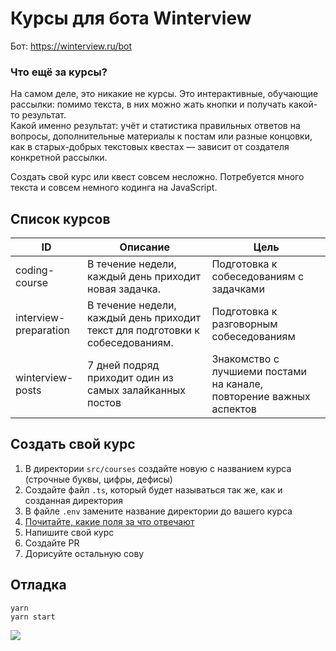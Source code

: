 # Курсы для бота Winterview
Бот: https://winterview.ru/bot

### Что ещё за курсы?
На самом деле, это никакие не курсы. Это интерактивные, обучающие рассылки: помимо текста, в них можно жать кнопки и получать какой-то результат.  
Какой именно результат: учёт и статистика правильных ответов на вопросы, дополнительные материалы к постам или разные концовки, как в старых-добрых текстовых квестах — зависит от создателя конкретной рассылки.

Создать свой курс или квест совсем несложно. Потребуется много текста и совсем немного кодинга на JavaScript.

## Список курсов
| ID | Описание | Цель |
|---|---|---|
| coding-course | В течение недели, каждый день приходит новая задачка. | Подготовка к собеседованиям с задачками |
| interview-preparation | В течение недели, каждый день приходит текст для подготовки к собеседованиям. | Подготовка к разговорным собеседованиям |
| winterview-posts | 7 дней подряд приходит один из самых залайканных постов | Знакомство с лучшиеми постами на канале, повторение важных аспектов |

## Создать свой курс
1. В директории `src/courses` создайте новую с названием курса (строчные буквы, цифры, дефисы)
1. Создайте файл `.ts`, который будет называться так же, как и созданная директория
1. В файле `.env` замените название директории до вашего курса 
1. [Почитайте, какие поля за что отвечают](src/courses/typings.d.ts)
1. Напишите свой курс
1. Создайте PR
1. Дорисуйте остальную сову

## Отладка
`yarn`  
`yarn start`  

![](https://user-images.githubusercontent.com/584632/73128583-a284ea80-3fe2-11ea-9c6d-0ef29d8a71e3.gif)
